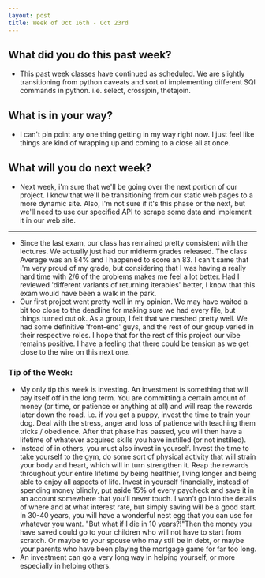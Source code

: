 ```yaml
---
layout: post
title: Week of Oct 16th - Oct 23rd 
---
```


## What did you do this past week?
 - This past week classes have continued as scheduled. We are slightly transitioning from python caveats and sort of implementing different SQl commands in python. i.e. select, crossjoin, thetajoin.

## What is in your way?
 - I can't pin point any one thing getting in my way right now. I just feel like things are kind of wrapping up and coming to a close all at once.

## What will you do next week?
 - Next week, i'm sure that we'll be going over the next portion of our project. I know that we'll be transitioning from our static web pages to a more dynamic site. Also, I'm not sure if it's this phase or the next, but we'll need to use our specified API to scrape some data and implement it in our web site. 

---

 - Since the last exam, our class has remained pretty consistent with the lectures. We actually just had our midterm grades released. The class Average was an 84% and I happened to score an 83. I can't same that I'm very proud of my grade, but considering that I was having a really hard time with 2/6 of the problems makes me feel a lot better. Had I reviewed 'different variants of returning iterables' better, I know that this exam would have been a walk in the park. 
 - Our first project went pretty well in my opinion. We may have waited a bit too close to the deadline for making sure we had every file, but things turned out ok. As a group, I felt that we meshed pretty well. We had some definitive 'front-end' guys, and the rest of our group varied in their respective roles. I hope that for the rest of this project our vibe remains positive. I have a feeling that there could be tension as we get close to the wire on this next one. 

### Tip of the Week:
 - My only tip this week is investing. An investment is something that will pay itself off in the long term. You are committing a certain amount of money (or time, or patience or anything at all) and will reap the rewards later down the road. i.e. if you get a puppy, invest the time to train your dog. Deal with the stress, anger and loss of patience with teaching them tricks / obedience. After that phase has passed, you will then have a lifetime of whatever acquired skills you have instilled (or not instilled).
 - Instead of in others, you must also invest in yourself. Invest the time to take yourself to the gym, do some sort of physical activity that will strain your body and heart, which will in turn strengthen it. Reap the rewards throughout your entire lifetime by being healthier, living longer and being able to enjoy all aspects of life. Invest in yourself financially, instead of spending money blindly, put aside 15% of every paycheck and save it in an account somewhere that you'll never touch. I won't go into the details of where and at what interest rate, but simply saving will be a good start. In 30-40 years, you will have a wonderful nest egg that you can use for whatever you want. "But what if I die in 10 years?!"Then the money you have saved could go to your children who will not have to start from scratch. Or maybe to your spouse who may still be in debt, or maybe your parents who have been playing the mortgage game for far too long. 
 - An investment can go a very long way in helping yourself, or more especially in helping others. 
